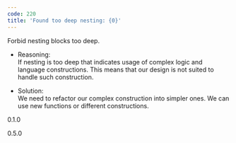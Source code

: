 ```yaml
---
code: 220
title: 'Found too deep nesting: {0}'
---
```


Forbid nesting blocks too deep.

  - Reasoning:  
    If nesting is too deep that indicates usage of complex logic and
    language constructions. This means that our design is not suited to
    handle such construction.

  - Solution:  
    We need to refactor our complex construction into simpler ones. We
    can use new functions or different constructions.

<div class="versionadded">

0.1.0

</div>

<div class="versionchanged">

0.5.0

</div>